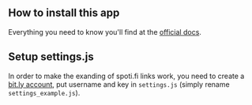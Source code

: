 ## How to install this app
Everything you need to know you'll find at the [official docs](http://developer.spotify.com/download/spotify-apps-api/guidelines/).

## Setup settings.js
In order to make the exanding of spoti.fi links work, you need to create a [bit.ly account](http://code.google.com/p/bitly-api/wiki/ApiDocumentation), put username and key in ```settings.js``` (simply rename ```settings_example.js```).